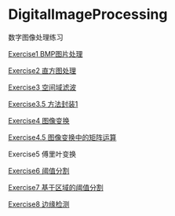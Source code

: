 # DigitalImageProcessing
数字图像处理练习

[Exercise1 BMP图片处理](https://blog.csdn.net/a591243801/article/details/88291495)

[Exercise2 直方图处理](https://blog.csdn.net/a591243801/article/details/88541405)

[Exercise3 空间域滤波](https://dearsummer.github.io/posts/12b12cb9/)

[Exercise3.5 方法封装1](https://dearsummer.github.io/posts/d7efe202/)

[Exercise4 图像变换](https://dearsummer.github.io/posts/41300e37/)

[Exercise4.5 图像变换中的矩阵运算](https://dearsummer.github.io/posts/b1deaac3/)

Exercise5 傅里叶变换

[Exercise6 阈值分割](https://dearsummer.github.io/posts/6fb12389/)

[Exercise7 基于区域的阈值分割](https://dearsummer.github.io/posts/f25a7903/)

[Exercise8 边缘检测](https://dearsummer.github.io/posts/49b27d17/)

